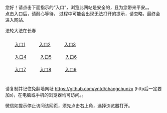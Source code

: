 您好！请点击下面指示的“入口”，浏览此网站是安全的，且为您带来平安。。 <br/>
点击入口后，请耐心等待， 过程中可能会出现无法打开的提示，请忽略，最终会进入网站. </br>

法轮大法在长春<br/>
<div style="padding:10px"><a style="margin:20px" target="_blank" href="https://d18spiijpd3jtq.cloudfront.net/2Qpsp?pfukzge" id="ccLink1" rel="nofollow">入口1</a> <a target="_blank" style="margin:20px" href="https://d2umk14b1771d0.cloudfront.net/2Qpsp?cxvcgse" id="ccLink2" rel="nofollow">入口2</a> <a style="margin:20px" target="_blank" href="https://d2ukqtzgc3oi0z.cloudfront.net/2Qpsp?nwrtkz" id="ccLink3" rel="nofollow">入口3</a></div>

<div style="padding:10px" ><a style="margin:20px" target="_blank" href="https://d18spiijpd3jtq.cloudfront.net/2Qpsp?pfukzge" id="ccLink4" rel="nofollow">入口4</a> <a style="margin:20px" href="https://d2umk14b1771d0.cloudfront.net/2Qpsp?cxvcgse" target="_blank" id="ccLink5" rel="nofollow">入口5</a> <a style="margin:20px" href="https://d2ukqtzgc3oi0z.cloudfront.net/2Qpsp?nwrtkz" target="_blank" id="ccLink6" rel="nofollow">入口6</a></div>

<div style="padding:10px"><a style="margin:20px" target="_blank" href="https://d18spiijpd3jtq.cloudfront.net/2Qpsp?pfukzge" id="ccLink7" rel="nofollow">入口7</a> <a style="margin:20px" href="https://d2umk14b1771d0.cloudfront.net/2Qpsp?cxvcgse" target="_blank" id="ccLink8" rel="nofollow">入口8</a> <a style="margin:20px" target="_blank" href="https://d2ukqtzgc3oi0z.cloudfront.net/2Qpsp?nwrtkz" id="ccLink9" rel="nofollow">入口9</a></div>

<br/>



请复制并记住免翻墙网址 https://github.com/yntd/changchunzx (http后一定要加s)，在电脑或手机的浏览器均可访问。。<br/>

微信如提示停止访问该网页，须先点击右上角，选择浏览器打开。
